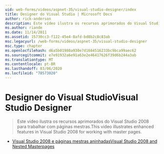 ```yaml
---
uid: web-forms/videos/aspnet-35/visual-studio-designer/index
title: Designer do Visual Studio | Microsoft Docs
author: rick-anderson
description: Este vídeo ilustra os recursos aprimorados do Visual Studio 2008 para trabalhar com páginas mestras.
ms.author: riande
ms.date: 11/14/2011
ms.assetid: 15730cc3-f122-45e4-8afd-bd8b2c8c83ab
msc.legacyurl: /web-forms/videos/aspnet-35/visual-studio-designer
msc.type: chapter
ms.openlocfilehash: d6a5b01980a930e7d1684516233bc9bca99aec62
ms.sourcegitcommit: e7e91932a6e91a63e2e46417626f39d6b244a3ab
ms.translationtype: MT
ms.contentlocale: pt-BR
ms.lasthandoff: 03/06/2020
ms.locfileid: "78573020"
---
```

# <a name="visual-studio-designer"></a><span data-ttu-id="fb06b-103">Designer do Visual Studio</span><span class="sxs-lookup"><span data-stu-id="fb06b-103">Visual Studio Designer</span></span>

> <span data-ttu-id="fb06b-104">Este vídeo ilustra os recursos aprimorados do Visual Studio 2008 para trabalhar com páginas mestras.</span><span class="sxs-lookup"><span data-stu-id="fb06b-104">This video illustrates enhanced features in Visual Studio 2008 for working with master pages.</span></span>

- [<span data-ttu-id="fb06b-105">Visual Studio 2008 e páginas mestras aninhadas</span><span class="sxs-lookup"><span data-stu-id="fb06b-105">Visual Studio 2008 and Nested Masterpages</span></span>](visual-studio-2008-and-nested-masterpages.md)
